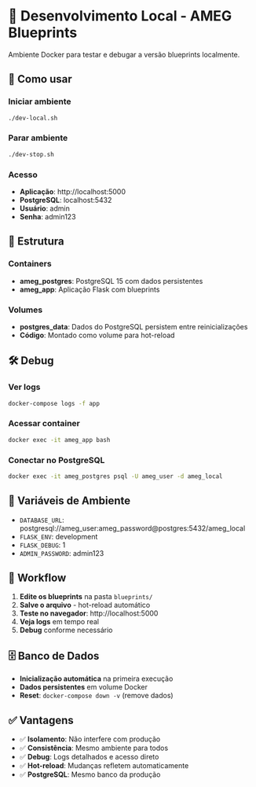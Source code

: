 # 🐳 Desenvolvimento Local - AMEG Blueprints

Ambiente Docker para testar e debugar a versão blueprints localmente.

## 🚀 Como usar

### **Iniciar ambiente**
```bash
./dev-local.sh
```

### **Parar ambiente**
```bash
./dev-stop.sh
```

### **Acesso**
- **Aplicação**: http://localhost:5000
- **PostgreSQL**: localhost:5432
- **Usuário**: admin
- **Senha**: admin123

## 🔧 Estrutura

### **Containers**
- **ameg_postgres**: PostgreSQL 15 com dados persistentes
- **ameg_app**: Aplicação Flask com blueprints

### **Volumes**
- **postgres_data**: Dados do PostgreSQL persistem entre reinicializações
- **Código**: Montado como volume para hot-reload

## 🛠️ Debug

### **Ver logs**
```bash
docker-compose logs -f app
```

### **Acessar container**
```bash
docker exec -it ameg_app bash
```

### **Conectar no PostgreSQL**
```bash
docker exec -it ameg_postgres psql -U ameg_user -d ameg_local
```

## 📝 Variáveis de Ambiente

- `DATABASE_URL`: postgresql://ameg_user:ameg_password@postgres:5432/ameg_local
- `FLASK_ENV`: development
- `FLASK_DEBUG`: 1
- `ADMIN_PASSWORD`: admin123

## 🔄 Workflow

1. **Edite os blueprints** na pasta `blueprints/`
2. **Salve o arquivo** - hot-reload automático
3. **Teste no navegador**: http://localhost:5000
4. **Veja logs** em tempo real
5. **Debug** conforme necessário

## 🗄️ Banco de Dados

- **Inicialização automática** na primeira execução
- **Dados persistentes** em volume Docker
- **Reset**: `docker-compose down -v` (remove dados)

## ✅ Vantagens

- ✅ **Isolamento**: Não interfere com produção
- ✅ **Consistência**: Mesmo ambiente para todos
- ✅ **Debug**: Logs detalhados e acesso direto
- ✅ **Hot-reload**: Mudanças refletem automaticamente
- ✅ **PostgreSQL**: Mesmo banco da produção
